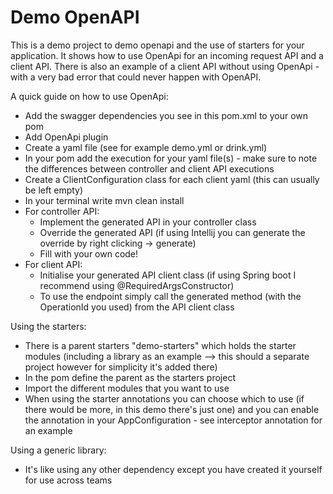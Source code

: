 # Demo OpenAPI 
This is a demo project to demo openapi and the use of starters for your application. 
It shows how to use OpenApi for an incoming request API and a client API.
There is also an example of a client API without using OpenApi - 
with a very bad error that could never happen with OpenAPI.

A quick guide on how to use OpenApi:
- Add the swagger dependencies you see in this pom.xml to your own pom
- Add OpenApi plugin
- Create a yaml file (see for example demo.yml or drink.yml)
- In your pom add the execution for your yaml file(s) - 
  make sure to note the differences between controller and client API executions
- Create a ClientConfiguration class for each client yaml (this can usually be left empty)
- In your terminal write mvn clean install
- For controller API:
  - Implement the generated API in your controller class
  - Override the generated API (if using Intellij you can generate the override by right clicking -> generate)
  - Fill with your own code!
- For client API:
  - Initialise your generated API client class 
    (if using Spring boot I recommend using @RequiredArgsConstructor)
  - To use the endpoint simply call the generated method 
    (with the OperationId you used) from the API client class

Using the starters:
- There is a parent starters "demo-starters" which holds the starter modules 
  (including a library as an example --> this should a separate project however for simplicity it's added there)
- In the pom define the parent as the starters project
- Import the different modules that you want to use
- When using the starter annotations you can choose which to use (if there would be more, in this demo there's just one)
  and you can enable the annotation in your AppConfiguration - see interceptor annotation for an example

Using a generic library:
- It's like using any other dependency except you have created it yourself for use across teams
